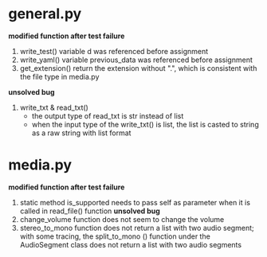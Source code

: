 # general.py 
**modified function after test failure** 
1. write_test() variable d was referenced before assignment 
2. write_yaml() variable previous_data was referenced before assignment 
3. get_extension() return the extension without ".", which is consistent with 
   the file type in media.py

**unsolved bug** 
1. write_txt & read_txt()
    - the output type of read_txt is str instead of list
    - when the input type of the write_txt() is list, the list is casted to string as a raw string with list format

# media.py
**modified function after test failure** 
1. static method is_supported needs to pass self as parameter when it is called in read_file() function
**unsolved bug** 
1. change_volume function does not seem to change the volume
2. stereo_to_mono function does not return a list with two audio segment; with some tracing, the split_to_mono ()  function under the AudioSegment class does not return a list with two audio segments